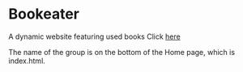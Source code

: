 # Bookeater
A dynamic website featuring used books
Click [here](http://centaurus-3.ics.uci.edu:1037)

The name of the group is on the bottom of the Home page, which is index.html.
